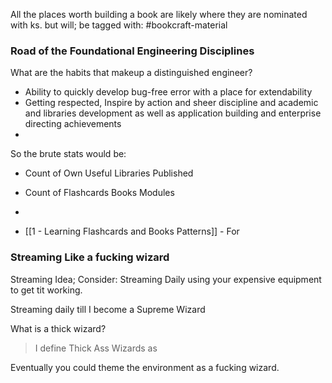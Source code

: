 
All the places worth building a book are likely where they are nominated with ks. but will; be tagged with: #bookcraft-material



### Road of the Foundational Engineering Disciplines

What are the habits that makeup a distinguished engineer?
- Ability to quickly develop bug-free error with a place for extendability
- Getting respected, Inspire by action and sheer discipline and academic and libraries development as well as application building and enterprise directing achievements
- 


So the brute stats would be:

- Count of Own Useful Libraries Published
- Count of Flashcards Books Modules
- 


- [[1 - Learning Flashcards and Books Patterns]] - For 



### Streaming Like a fucking wizard

Streaming Idea;  Consider: Streaming Daily using your expensive equipment to get tit working. 

Streaming daily till I become a Supreme Wizard

What is a thick wizard?
> I define Thick Ass Wizards as 

Eventually you could theme the environment as a fucking wizard.



